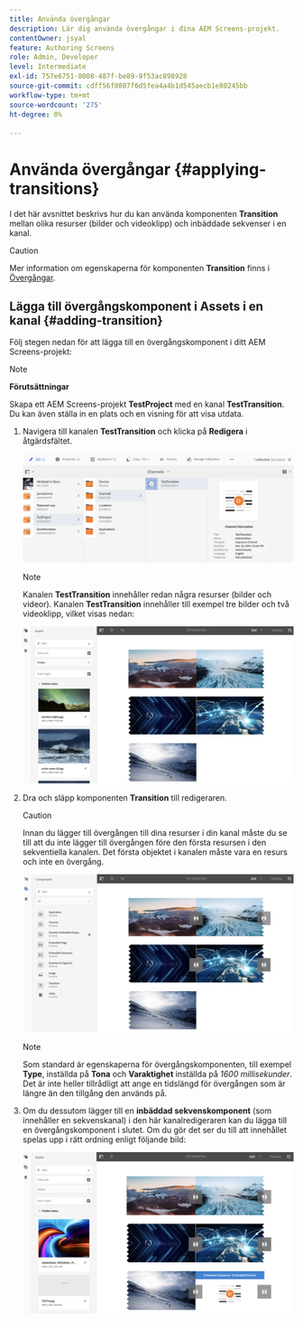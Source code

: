 ```yaml
---
title: Använda övergångar
description: Lär dig använda övergångar i dina AEM Screens-projekt.
contentOwner: jsyal
feature: Authoring Screens
role: Admin, Developer
level: Intermediate
exl-id: 757e6751-8008-487f-be89-9f53ac898928
source-git-commit: cdff56f0807f6d5fea4a4b1d545aecb1e80245bb
workflow-type: tm+mt
source-wordcount: '275'
ht-degree: 0%

---
```


# Använda övergångar {#applying-transitions}

I det här avsnittet beskrivs hur du kan använda komponenten **Transition** mellan olika resurser (bilder och videoklipp) och inbäddade sekvenser i en kanal.

>[!CAUTION]
>
>Mer information om egenskaperna för komponenten **Transition** finns i [Övergångar](adding-components-to-a-channel.md#transition).

## Lägga till övergångskomponent i Assets i en kanal {#adding-transition}

Följ stegen nedan för att lägga till en övergångskomponent i ditt AEM Screens-projekt:

>[!NOTE]
>
>**Förutsättningar**
>
>Skapa ett AEM Screens-projekt **TestProject** med en kanal **TestTransition**. Du kan även ställa in en plats och en visning för att visa utdata.

1. Navigera till kanalen **TestTransition** och klicka på **Redigera** i åtgärdsfältet.

   ![bild1](assets/transitions1.png)

   >[!NOTE]
   >
   >Kanalen **TestTransition** innehåller redan några resurser (bilder och videor). Kanalen **TestTransition** innehåller till exempel tre bilder och två videoklipp, vilket visas nedan:

   ![bild2](assets/transitions2.png)


1. Dra och släpp komponenten **Transition** till redigeraren.

   >[!CAUTION]
   >
   >Innan du lägger till övergången till dina resurser i din kanal måste du se till att du inte lägger till övergången före den första resursen i den sekventiella kanalen. Det första objektet i kanalen måste vara en resurs och inte en övergång.

   ![bild3](assets/transitions3.png)

   >[!NOTE]
   >
   >Som standard är egenskaperna för övergångskomponenten, till exempel **Type**, inställda på **Tona** och **Varaktighet** inställda på *1600 millisekunder*. Det är inte heller tillrådligt att ange en tidslängd för övergången som är längre än den tillgång den används på.

1. Om du dessutom lägger till en **inbäddad sekvenskomponent** (som innehåller en sekvenskanal) i den här kanalredigeraren kan du lägga till en övergångskomponent i slutet. Om du gör det ser du till att innehållet spelas upp i rätt ordning enligt följande bild:

   ![bild3](assets/transitions5.png)
